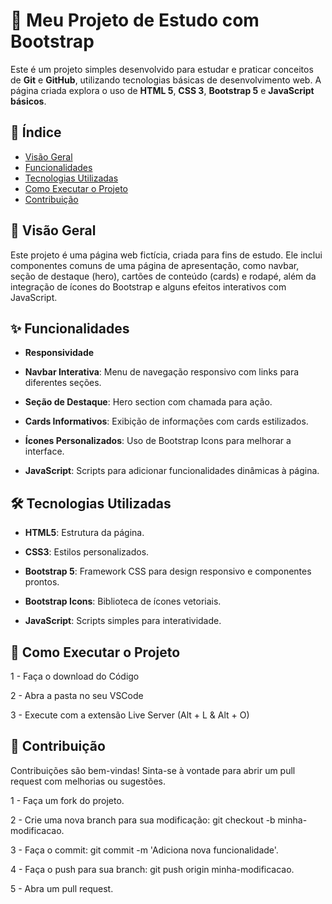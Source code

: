 # 🌌 Meu Projeto de Estudo com Bootstrap

Este é um projeto simples desenvolvido para estudar e praticar conceitos de **Git** e **GitHub**, utilizando tecnologias básicas de desenvolvimento web. A página criada explora o uso de **HTML 5**, **CSS 3**, **Bootstrap 5** e **JavaScript básicos**.

## 📑 Índice

- [Visão Geral](#-visão-geral)
- [Funcionalidades](#-funcionalidades)
- [Tecnologias Utilizadas](#-tecnologias-utilizadas)
- [Como Executar o Projeto](#-como-executar-o-projeto)
- [Contribuição](#-contribuição)

## 🌟 Visão Geral

Este projeto é uma página web fictícia, criada para fins de estudo. Ele inclui componentes comuns de uma página de apresentação, como navbar, seção de destaque (hero), cartões de conteúdo (cards) e rodapé, além da integração de ícones do Bootstrap e alguns efeitos interativos com JavaScript.

## ✨ Funcionalidades

- **Responsividade**

- **Navbar Interativa**: Menu de navegação responsivo com links para diferentes seções.
  
- **Seção de Destaque**: Hero section com chamada para ação.
  
- **Cards Informativos**: Exibição de informações com cards estilizados.
  
- **Ícones Personalizados**: Uso de Bootstrap Icons para melhorar a interface.
  
- **JavaScript**: Scripts para adicionar funcionalidades dinâmicas à página.
  

## 🛠 Tecnologias Utilizadas

- **HTML5**: Estrutura da página.
  
- **CSS3**: Estilos personalizados.
  
- **Bootstrap 5**: Framework CSS para design responsivo e componentes prontos.
  
- **Bootstrap Icons**: Biblioteca de ícones vetoriais.
  
- **JavaScript**: Scripts simples para interatividade.
  

## 🚀 Como Executar o Projeto
1 - Faça o download do Código

2 - Abra a pasta no seu VSCode

3 - Execute com a extensão Live Server (Alt + L & Alt + O)

## 🤝 Contribuição
Contribuições são bem-vindas! Sinta-se à vontade para abrir um pull request com melhorias ou sugestões.

1 - Faça um fork do projeto.

2 - Crie uma nova branch para sua modificação: git checkout -b minha-modificacao.

3 - Faça o commit: git commit -m 'Adiciona nova funcionalidade'.

4 - Faça o push para sua branch: git push origin minha-modificacao.

5 - Abra um pull request.


